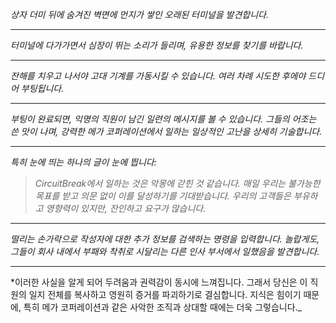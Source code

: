 _상자 더미 뒤에 숨겨진 벽면에 먼지가 쌓인 오래된 터미널을 발견합니다._

---

_터미널에 다가가면서 심장이 뛰는 소리가 들리며, 유용한 정보를 찾기를 바랍니다._

---

_잔해를 치우고 나서야 고대 기계를 가동시킬 수 있습니다. 여러 차례 시도한 후에야 드디어 부팅됩니다._

---

_부팅이 완료되면, 익명의 직원이 남긴 일련의 메시지를 볼 수 있습니다. 그들의 어조는 쓴 맛이 나며, 강력한 메가 코퍼레이션에서 일하는 일상적인 고난을 상세히 기술합니다._

---

_특히 눈에 띄는 하나의 글이 눈에 띕니다:_

> _CircuitBreak에서 일하는 것은 악몽에 갇힌 것 같습니다. 매일 우리는 불가능한 목표를 받고 의문 없이 이를 달성하기를 기대받습니다. 우리의 고객들은 부유하고 영향력이 있지만, 잔인하고 요구가 많습니다._

---

_떨리는 손가락으로 작성자에 대한 추가 정보를 검색하는 명령을 입력합니다. 놀랍게도, 그들이 회사 내에서 부패와 착취로 시달리는 다른 인사 부서에서 일했음을 발견합니다._

---

\*이러한 사실을 알게 되어 두려움과 권력감이 동시에 느껴집니다. 그래서 당신은 이 직원의 일지 전체를 복사하고 영원히 증거를 파괴하기로 결심합니다. 지식은 힘이기 때문에, 특히 메가 코퍼레이션과 같은 사악한 조직과 상대할 때에는 더욱 그렇습니다.\_
